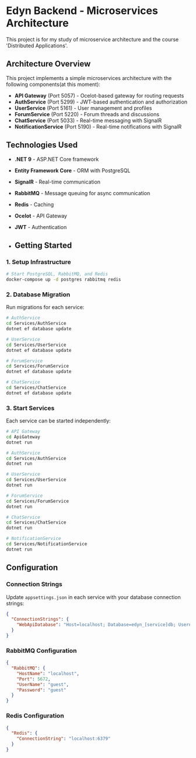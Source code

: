 # Edyn Backend - Microservices Architecture

This project is for my study of microservice architecture and the course 'Distributed Applications'.

## Architecture Overview

This project implements a simple microservices architecture with the following components(at this moment):

- **API Gateway** (Port 5057) - Ocelot-based gateway for routing requests
- **AuthService** (Port 5299) - JWT-based authentication and authorization
- **UserService** (Port 5161) - User management and profiles
- **ForumService** (Port 5220) - Forum threads and discussions
- **ChatService** (Port 5033) - Real-time messaging with SignalR
- **NotificationService** (Port 5190) - Real-time notifications with SignalR

## Technologies Used

- **.NET 9** - ASP.NET Core framework
- **Entity Framework Core** - ORM with PostgreSQL
- **SignalR** - Real-time communication
- **RabbitMQ** - Message queuing for async communication
- **Redis** - Caching 
- **Ocelot** - API Gateway
- **JWT** - Authentication

- ## Getting Started

### 1. Setup Infrastructure

```bash
# Start PostgreSQL, RabbitMQ, and Redis
docker-compose up -d postgres rabbitmq redis
```

### 2. Database Migration

Run migrations for each service:

```bash
# AuthService
cd Services/AuthService
dotnet ef database update

# UserService
cd Services/UserService
dotnet ef database update

# ForumService
cd Services/ForumService
dotnet ef database update

# ChatService
cd Services/ChatService
dotnet ef database update
```

### 3. Start Services

Each service can be started independently:

```bash
# API Gateway
cd ApiGateway
dotnet run

# AuthService
cd Services/AuthService
dotnet run

# UserService
cd Services/UserService
dotnet run

# ForumService
cd Services/ForumService
dotnet run

# ChatService
cd Services/ChatService
dotnet run

# NotificationService
cd Services/NotificationService
dotnet run
```

## Configuration

### Connection Strings

Update `appsettings.json` in each service with your database connection strings:

```json
{
  "ConnectionStrings": {
    "WebApiDatabase": "Host=localhost; Database=edyn_[service]db; Username=postgres; Password=your_password"
  }
}
```

### RabbitMQ Configuration

```json
{
  "RabbitMQ": {
    "HostName": "localhost",
    "Port": 5672,
    "UserName": "guest",
    "Password": "guest"
  }
}
```

### Redis Configuration

```json
{
  "Redis": {
    "ConnectionString": "localhost:6379"
  }
}
```
